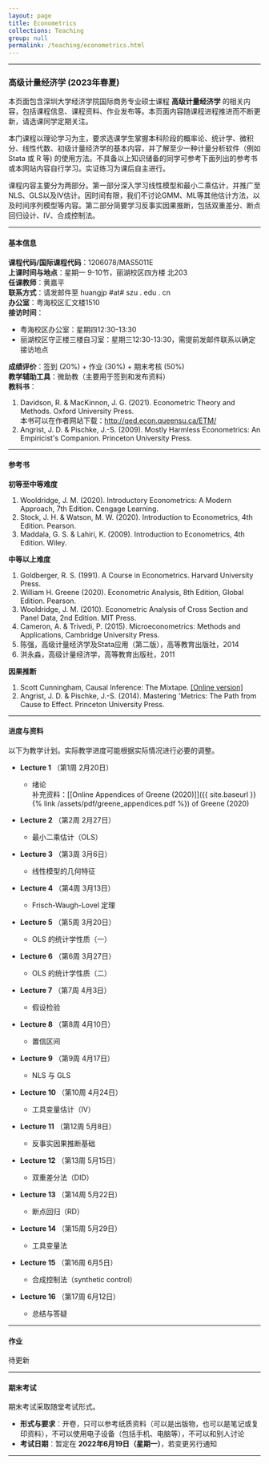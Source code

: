 ```yaml
---
layout: page
title: Econometrics
collections: Teaching
group: null
permalink: /teaching/econometrics.html
---
```


---
### 高级计量经济学 (2023年春夏)

本页面包含深圳大学经济学院国际商务专业硕士课程 **高级计量经济学** 的相关内容，包括课程信息、课程资料、作业发布等。本页面内容随课程进程推进而不断更新，请选课同学定期关注。

本门课程以理论学习为主，要求选课学生掌握本科阶段的概率论、统计学、微积分、线性代数、初级计量经济学的基本内容，并了解至少一种计量分析软件（例如 Stata 或 R 等) 的使用方法。不具备以上知识储备的同学可参考下面列出的参考书或本网站内容自行学习。实证练习为课后自主进行。   

课程内容主要分为两部分。第一部分深入学习线性模型和最小二乘估计，并推广至NLS、GLS以及IV估计。因时间有限，我们不讨论GMM、ML等其他估计方法，以及时间序列模型等内容。第二部分简要学习反事实因果推断，包括双重差分、断点回归设计、IV、合成控制法。

---
#### 基本信息

**课程代码/国际课程代码**：1206078/MAS5011E    
**上课时间与地点**：星期一 9-10节，丽湖校区四方楼 北203    
**任课教师**：黄嘉平    
**联系方式**：请发邮件至 huangjp #at# szu . edu . cn   
**办公室**：粤海校区汇文楼1510   
**接访时间**：   
  - 粤海校区办公室：星期四12:30-13:30   
  - 丽湖校区守正楼三楼自习室：星期三12:30-13:30，需提前发邮件联系以确定接访地点      

**成绩评价**：签到 (20%) + 作业 (30%) + 期末考核 (50%)   
**教学辅助工具**：微助教（主要用于签到和发布资料）   
**教科书**：   
1. Davidson, R. & MacKinnon, J. G. (2021). Econometric Theory and Methods. Oxford University Press.      
本书可以在作者网站下载：<http://qed.econ.queensu.ca/ETM/>   
2. Angrist, J. D. & Pischke, J.-S. (2009). Mostly Harmless Econometrics: An Empiricist's Companion. Princeton University Press.    


---
#### 参考书

**初等至中等难度**   
1. Wooldridge, J. M. (2020). Introductory Econometrics: A Modern Approach, 7th Edition. Cengage Learning.   
2. Stock, J. H. & Watson, M. W. (2020). Introduction to Econometrics, 4th Edition. Pearson.   
3. Maddala, G. S. & Lahiri, K. (2009). Introduction to Econometrics, 4th Edition. Wiley.      

**中等以上难度**   
1. Goldberger, R. S. (1991). A Course in Econometrics. Harvard University Press.   
2. William H. Greene (2020). Econometric Analysis, 8th Edition, Global Edition. Pearson.   
3. Wooldridge, J. M. (2010). Econometric Analysis of Cross Section and Panel Data, 2nd Edition. MIT Press.   
4. Cameron, A. & Trivedi, P. (2015). Microeconometrics: Methods and Applications, Cambridge University Press.   
5. 陈强，高级计量经济学及Stata应用（第二版），高等教育出版社，2014   
6. 洪永淼，高级计量经济学，高等教育出版社，2011

**因果推断**
1. Scott Cunningham, Causal Inference: The Mixtape. [[Online version]](https://mixtape.scunning.com/)   
2. Angrist, J. D. & Pischke, J.-S. (2014). Mastering 'Metrics: The Path from Cause to Effect. Princeton University Press.   



---
#### 进度与资料

以下为教学计划。实际教学进度可能根据实际情况进行必要的调整。
* **Lecture 1** （第1周 2月20日）
  - 绪论     
    补充资料：[[Online Appendices of Greene (2020)]]({{ site.baseurl }}{% link /assets/pdf/greene_appendices.pdf %}) of Greene (2020)   

* **Lecture 2** （第2周 2月27日）  
  - 最小二乘估计（OLS）    

* **Lecture 3** （第3周 3月6日）  
  - 线性模型的几何特征    

* **Lecture 4** （第4周 3月13日）  
  - Frisch-Waugh-Lovel 定理    

* **Lecture 5** （第5周 3月20日）  
  - OLS 的统计学性质（一）    

* **Lecture 6** （第6周 3月27日）  
  - OLS 的统计学性质（二）    

* **Lecture 7** （第7周 4月3日）  
  - 假设检验    

* **Lecture 8** （第8周 4月10日）  
  - 置信区间   

* **Lecture 9** （第9周 4月17日）  
  - NLS 与 GLS   

* **Lecture 10** （第10周 4月24日）   
  - 工具变量估计（IV）    

* **Lecture 11** （第12周 5月8日）   
  - 反事实因果推断基础    

* **Lecture 12** （第13周 5月15日）   
  - 双重差分法（DID）    

* **Lecture 13** （第14周 5月22日）   
  - 断点回归（RD）   

* **Lecture 14** （第15周 5月29日）   
  - 工具变量法

* **Lecture 15** （第16周 6月5日）   
  - 合成控制法（synthetic control）   

* **Lecture 16** （第17周 6月12日）   
  - 总结与答疑   


---
#### 作业

待更新   

<!--
**作业提交方法**   
1. 作业可以手写也可以用办公软件完成。将完成的作业存为PDF格式的单一文件，并将文件以“**AE2023-A?-学号-姓名**”的格式命名，其中?代表第n次作业。例如：    
    > 张三的第2次作业：AE2023-A2-2022000001-张三   

2. 将存好的文件以附件形式发到 hjpszu@163.com 。**邮件主题需与作业文件名一致**。如果发送成功，你将收到一封自动回复的邮件。注意：本邮箱只用来接收作业，不回复任何其他问题。   
-->


---
#### 期末考试

期末考试采取随堂考试形式。
* **形式与要求**：开卷，只可以参考纸质资料（可以是出版物，也可以是笔记或复印资料），不可以使用电子设备（包括手机、电脑等），不可以和别人讨论    
* **考试日期**：暂定在 **2022年6月19日（星期一）**，若变更另行通知   

---
